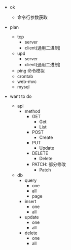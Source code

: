 - ok
  - 命令行参数获取



- plan
  - tcp
    - server
    - client(通用二进制)
  - upd
    - server
    - client(通用二进制)
  - ping 命令模拟
  - crontab
  - web-mvc
  - mysql


- want to do
  - api
    - method
      - GET
        - Get
        - List
      - POST
        - Create
      - PUT
        - Update
      - DELETE
        - Delete
      - PATCH: 部分修改
        - Patch
  - db
    - query
      - one
      - all
      - page
    - insert
      - one
      - all
    - update
      - one
      - all
    - delete
      - one
      - all
